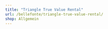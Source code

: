 ```yaml
---
title: "Triangle True Value Rental"
url: /bellefonte/triangle-true-value-rental/
shop: Allgemein
---
```

